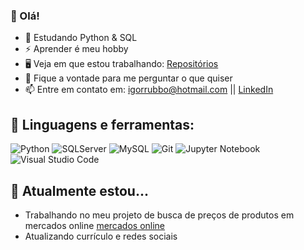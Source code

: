 ### 👋 Olá! 


- 🌱 Estudando Python & SQL
- ⚡ Aprender é meu hobby
- 🖥 Veja em que estou trabalhando: <a href="https://github.com/Igorrubbo?tab=repositories">Repositórios</a>
- 💬 Fique a vontade para me perguntar o que quiser
- 📫 Entre em contato em: igorrubbo@hotmail.com || <a href="https://www.linkedin.com/in/igor-rubbo-dos-santos-reis-167832149/">LinkedIn</a>

## 🧰 Linguagens e ferramentas:

![Python](https://img.shields.io/badge/python-3670A0?style=for-the-badge&logo=python&logoColor=ffdd54)
![SQLServer](https://img.shields.io/badge/Microsoft%20SQL%20Server-CC2927?style=for-the-badge&logo=microsoft%20sql%20server&logoColor=white)
![MySQL](https://img.shields.io/badge/MySQL-00000F?style=for-the-badge&logo=mysql&logoColor=white)
![Git](https://img.shields.io/badge/GIT-E44C30?style=for-the-badge&logo=git&logoColor=white)
![Jupyter Notebook](https://img.shields.io/badge/jupyter-%23FA0F00.svg?style=for-the-badge&logo=jupyter&logoColor=white)
![Visual Studio Code](https://img.shields.io/badge/Visual%20Studio%20Code-0078d7.svg?style=for-the-badge&logo=visual-studio-code&logoColor=white)
<!--![Todoist](https://img.shields.io/badge/Todoist-E44332?style=for-the-badge&logo=todoist&logoColor=white)-->


## 🔨 Atualmente estou...
- Trabalhando no meu projeto de busca de preços de produtos em mercados online <a href="https://github.com/Igorrubbo/WebScrapping-Mercado/">mercados online</a>
- Atualizando currículo e redes sociais

